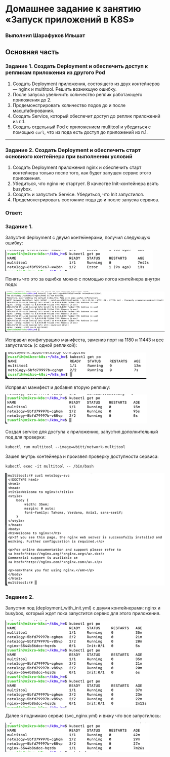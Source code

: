 # Домашнее задание к занятию «Запуск приложений в K8S»

### Выполнил Шарафуков Ильшат

## Основная часть

### Задание 1. Создать Deployment и обеспечить доступ к репликам приложения из другого Pod

1. Создать Deployment приложения, состоящего из двух контейнеров — nginx и multitool. Решить возникшую ошибку.
2. После запуска увеличить количество реплик работающего приложения до 2.
3. Продемонстрировать количество подов до и после масштабирования.
4. Создать Service, который обеспечит доступ до реплик приложений из п.1.
5. Создать отдельный Pod с приложением multitool и убедиться с помощью `curl`, что из пода есть доступ до приложений из п.1.

------

### Задание 2. Создать Deployment и обеспечить старт основного контейнера при выполнении условий

1. Создать Deployment приложения nginx и обеспечить старт контейнера только после того, как будет запущен сервис этого приложения.
2. Убедиться, что nginx не стартует. В качестве Init-контейнера взять busybox.
3. Создать и запустить Service. Убедиться, что Init запустился.
4. Продемонстрировать состояние пода до и после запуска сервиса.

### Ответ:

### Задание 1.

Запустил deployment с двумя контейнерами, получил следующую ошибку:

![1](img/02.png)

Понять что это за ошибка можно с помощью логов контейнера внутри пода:

![2](img/01.png)

Исправил конфигурацию манифеста, заменив порт на 1180 и 11443 и все запустилось (с одной репликой):

![3](img/03.png)

Исправил манифест и добавил вторую реплику:

![4](img/04.png)

Создал service для доступа к приложению, запустил дополнительный под для проверки:

```commandline
kubectl run multitool --image=wbitt/network-multitool
```

Зашел внутрь контейнера и произвел проверку доступности сервиса:

```commandline
kubectl exec -it multitool -- /bin/bash

```
![5](img/05.png)

### Задание 2.

Запустил под (deployment_with_init.yml) с двумя контейнерами: nginx и busybox, который ждет пока запустится сервис для этого приложения.

![6](img/06.png)

Далее я поднимаю сервис (svc_nginx.yml) и вижу что все запустилось:

![7](img/07.png)

